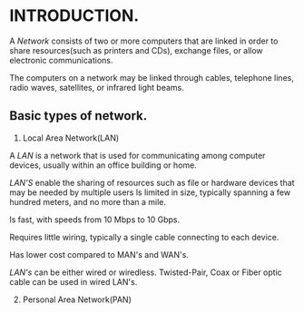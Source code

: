 # INTRODUCTION.

A *Network* consists of two or more computers that are linked in order to share resources(such as printers and CDs), exchange files, or allow electronic communications.

The computers on a network may be linked through cables, telephone lines, radio waves, satellites, or infrared light beams.

## Basic types of network.

1. Local Area Network(LAN)

A *LAN* is a network that is used for communicating among computer devices, usually within an office building or home.

*LAN'S* enable the sharing of resources such as file or hardware devices that may be needed by multiple users ls limited in size, typically spanning a few hundred meters, and no more than a mile.

ls fast, with speeds from 10 Mbps to 10 Gbps.

Requires little wiring, typically a single cable connecting to each device.

Has lower cost compared to MAN's and WAN's.

*LAN's* can be either wired or wiredless. Twisted-Pair, Coax or Fiber optic cable can be used in wired LAN's.

2. Personal Area Network(PAN)
